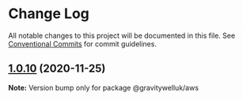 # Change Log

All notable changes to this project will be documented in this file.
See [Conventional Commits](https://conventionalcommits.org) for commit guidelines.

## [1.0.10](https://github.com/GravitywellUK/packages/compare/@gravitywelluk/aws@1.0.9...@gravitywelluk/aws@1.0.10) (2020-11-25)

**Note:** Version bump only for package @gravitywelluk/aws
